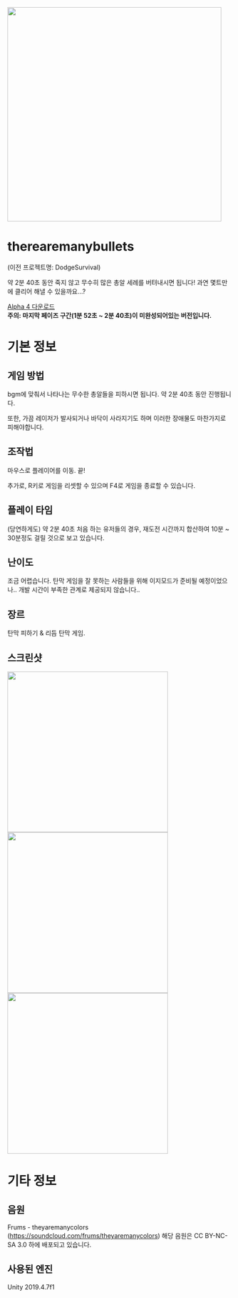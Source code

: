 <img src="https://raw.githubusercontent.com/PortalCube/therearemanybullets/master/Github/Title.png" width="480px"></img>

# therearemanybullets

(이전 프로젝트명: DodgeSurvival)

약 2분 40초 동안 죽지 않고 무수히 많은 총알 세례를 버텨내시면 됩니다!
과연 몇트만에 클리어 해낼 수 있을까요...?

[Alpha 4 다운로드](https://github.com/PortalCube/therearemanybullets/releases/tag/v0.0.4)<br>
**주의: 마지막 페이즈 구간(1분 52초 ~ 2분 40초)이 미완성되어있는 버전입니다.**

# 기본 정보

## 게임 방법

bgm에 맞춰서 나타나는 무수한 총알들을 피하시면 됩니다. 약 2분 40초 동안 진행됩니다.

또한, 가끔 레이저가 발사되거나 바닥이 사라지기도 하며 이러한 장애물도 마찬가지로 피해야합니다.

## 조작법

마우스로 플레이어를 이동. 끝!

추가로, R키로 게임을 리셋할 수 있으며 F4로 게임을 종료할 수 있습니다.

## 플레이 타임

(당연하게도) 약 2분 40초
처음 하는 유저들의 경우, 재도전 시간까지 합산하여 10분 ~ 30분정도 걸릴 것으로 보고 있습니다.

## 난이도

조금 어렵습니다. 탄막 게임을 잘 못하는 사람들을 위해 이지모드가 준비될 예정이었으나.. 개발 시간이 부족한 관계로 제공되지 않습니다..

## 장르

탄막 피하기 & 리듬 탄막 게임.

## 스크린샷

<img src="https://raw.githubusercontent.com/PortalCube/therearemanybullets/master/Github/Screenshot_1.png" width="360px"></img>
<img src="https://raw.githubusercontent.com/PortalCube/therearemanybullets/master/Github/Screenshot_2.png" width="360px"></img>
<img src="https://raw.githubusercontent.com/PortalCube/therearemanybullets/master/Github/Screenshot_3.png" width="360px"></img>

# 기타 정보

## 음원

Frums - theyaremanycolors (https://soundcloud.com/frums/theyaremanycolors)
해당 음원은 CC BY-NC-SA 3.0 하에 배포되고 있습니다.

## 사용된 엔진

Unity 2019.4.7f1
